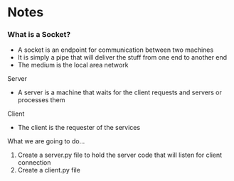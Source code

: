 # Notes

### What is a Socket?
  - A socket is an endpoint for communication between two machines
  - It is simply a pipe that will deliver the stuff from one end to another end
  - The medium is the local area network
  
Server
  - A server is a machine that waits for the client requests and servers or processes them
  
Client
  - The client is the requester of the services
  
  
What we are going to do...

1. Create a server.py file to hold the server code that will listen for client connection
2. Create a client.py file
